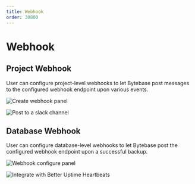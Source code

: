 ```yaml
---
title: Webhook
order: 30800
---
```


# Webhook

## Project Webhook

User can configure project-level webhooks to let Bytebase post messages to the configured webhook endpoint upon various events.

![Create webhook panel](/docs-assets/create-webhook-panel.png)

![Post to a slack channel](/docs-assets/webhook-slash-example.png)

## Database Webhook

User can configure database-level webhooks to let Bytebase post the configured webhook endpoint upon a successful backup.

![Webhook configure panel](/docs-assets/webhook-config-panel.png)

![Integrate with Better Uptime Heartbeats](/docs-assets/webhook-integrate-example.png)

<doc-link-block url="/docs/use-bytebase/webhook-integration" title="Webhook Integration"></doc-link-block>
